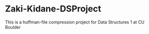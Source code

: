 # Zaki-Kidane-DSProject
This is a huffman-file compression project for Data Structures 1 at CU Boulder
